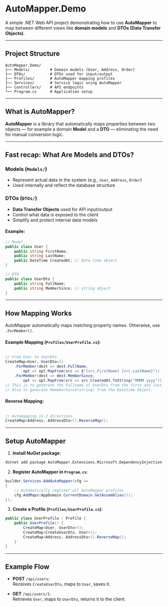 #  AutoMapper.Demo

A simple .NET Web API project demonstrating how to use **AutoMapper** to map between different views like **domain models** and **DTOs (Data Transfer Objects)**.

---

##  Project Structure

```
AutoMapper.Demo/
├── Models/         # Domain models (User, Address, Order)
├── DTOs/           # DTOs used for input/output
├── Profiles/       # AutoMapper mapping profiles
├── Services/       # Service logic using AutoMapper
├── Controllers/    # API endpoints
└── Program.cs      # Application setup
```

---

##  What is AutoMapper?

**AutoMapper** is a library that automatically maps properties between two objects — for example a domain **Model** and a **DTO** — eliminating the need for manual conversion logic.

---

##  Fast recap: What Are Models and DTOs?

###  Models (`Models/`)
- Represent actual data in the system (e.g., `User`, `Address`, `Order`)
- Used internally and reflect the database structure

###  DTOs (`DTOs/`)
- **Data Transfer Objects** used for API input/output
- Control what data is exposed to the client
- Simplify and protect internal data models

#### Example:

```csharp
// Model
public class User {
    public string FirstName;
    public string LastName;
    public DateTime CreatedAt; // Date time object
}

// DTO
public class UserDto {
    public string FullName;
    public string MemberSince; // string object
}
```

---

##  How Mapping Works

AutoMapper automatically maps matching property names. Otherwise, use `.ForMember()`.

#### Example Mapping (`Profiles/UserProfile.cs`):

```csharp

// From User to UserDto
CreateMap<User, UserDto>()
    .ForMember(dest => dest.FullName, 
        opt => opt.MapFrom(src => $"{src.FirstName} {src.LastName}"))
    .ForMember(dest => dest.MemberSince, 
        opt => opt.MapFrom(src => src.CreatedAt.ToString("MMMM yyyy")));
// This is to generate the Fullname of UserDto from the first and last name of user,
// Also to generate MemeberSince(string) from the Datetime Object.
```

#### Reverse Mapping:

```csharp

// Automapping in 2 directions
CreateMap<Address, AddressDto>().ReverseMap();
```

---

##  Setup AutoMapper

1. **Install NuGet package**:

```bash
dotnet add package AutoMapper.Extensions.Microsoft.DependencyInjection
```

2. **Register AutoMapper in `Program.cs`**:

```csharp
builder.Services.AddAutoMapper(cfg =>
{
    // Automatically register all AutoMapper profiles 
    cfg.AddMaps(AppDomain.CurrentDomain.GetAssemblies());
});
```

3. **Create a Profile (`Profiles/UserProfile.cs`)**:

```csharp
public class UserProfile : Profile {
    public UserProfile() {
        CreateMap<User, UserDto>();
        CreateMap<CreateUserDto, User>();
        CreateMap<Address, AddressDto>().ReverseMap();
    }
}
```

---

##  Example Flow

- **POST** `/api/users`:  
  Receives `CreateUserDto`, maps to `User`, saves it.

- **GET** `/api/users/1`:  
  Retrieves `User`, maps to `UserDto`, returns it to the client.
